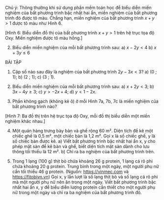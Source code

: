 Chú ý: Thông thường khi sử dụng phần mềm toán học để biểu diễn miền nghiệm của bất phương trình bậc nhất hai ẩn, miền nghiệm của bất phương trình đó được tô màu. Chẳng hạn, miền nghiệm của bất phương trình $x + y > 1$ được tô màu như Hình 6.

[Hình 6: Biểu diễn đồ thị của bất phương trình $x + y > 1$ trên hệ trục tọa độ Oxy. Miền nghiệm được tô màu hồng.]

2. Biểu diễn miền nghiệm của mỗi bất phương trình sau:
a) $x - 2y < 4$
b) $x + 3y \leq 6$

BÀI TẬP

1. Cặp số nào sau đây là nghiệm của bất phương trình $2y - 3x < 3$?
   a) (0 ; 1);
   b) (2 ; 1);
   c) (3 ; 1).

2. Biểu diễn miền nghiệm của mỗi bất phương trình sau:
   a) $x + 2y < 3$;
   b) $3x - 4y \geq 3$;
   c) $y > -2x + 4$;
   d) $y < 1 - 2x$.

3. Phần không gạch (không kẻ ô) ở mỗi Hình 7a, 7b, 7c là miền nghiệm của bất phương trình nào?

[Hình 7: Ba đồ thị trên hệ trục tọa độ Oxy, mỗi đồ thị biểu diễn một miền nghiệm khác nhau.]

4. Một quán hàng trưng bày bàn và ghế rộng 60 m². Diện tích để kê một chiếc ghế là 0,5 m², một chiếc bàn là 1,2 m². Gọi x là số chiếc ghế, y là số chiếc bàn được kê.
   a) Viết bất phương trình bậc nhất hai ẩn x, y cho phép mặt sàn để kê bàn và ghế, biết diện tích mặt sàn dành cho lưu thông tối thiểu là 12 m².
   b) Chỉ ra ba nghiệm của bất phương trình trên.

5. Trong 1 lạng (100 g) thịt bò chứa khoảng 26 g protein, 1 lạng cá rô phi chứa khoảng 20 g protein. Trung bình trong một ngày, một người phụ nữ cần tối thiểu 46 g protein. (Nguồn: https://vinmec.com và https://fitobivn.vn) Gọi x, y lần lượt là số lạng thịt bò và số lạng cá rô phi mà một người phụ nữ nên ăn trong một ngày. Viết bất phương trình bậc nhất hai ẩn x, y để biểu diễn lượng protein cần thiết cho một người phụ nữ trong một ngày và chỉ ra ba nghiệm của bất phương trình đó.